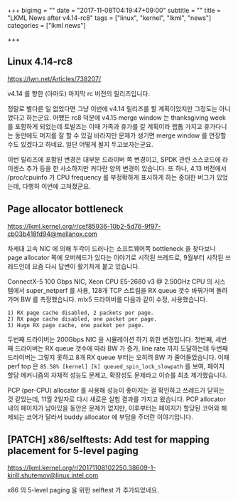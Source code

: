 +++
bigimg = ""
date = "2017-11-08T04:19:47+09:00"
subtitle = ""
title = "LKML News after v4.14-rc8"
tags = ["linux", "kernel", "lkml", "news"]
categories = ["lkml news"]

+++

Linux 4.14-rc8
--------------

https://lwn.net/Articles/738207/

v4.14 를 향한 (아마도) 마지막 rc 버전의 릴리즈입니다.

정말로 별다른 일 없었다면 그냥 이번에 v4.14 릴리즈를 할 계획이었지만 그정도는
아니었다고 하는군요.
어쨌든 rc8 덕분에 v4.15 merge window 는 thanksgiving week 를 포함하게 되었는데
토발즈는 이때 가족과 휴가를 갈 계획이라 랩톱 가지고 휴가다니는 동안에도 머지를
잘 할 수 있길 바라지만 문제가 생기면 merge window 를 연장할 수도 있겠다고
하네요.  일단 어떻게 될지 두고보자는군요.

이번 릴리즈에 포함된 변경은 대부분 드라이버 쪽 변경이고, SPDK 관련 소스코드에
라이센스 추가 등을 한 사소하지만 커다란 양의 변경이 있습니다.  또 하나, 4.13
버전에서 /proc/cpuinfo 가 CPU frequency 를 부정확하게 표시하게 하는 중대한
버그가 있었는데, 다행히 이번에 고쳐졌군요.


Page allocator bottleneck
-------------------------

https://lkml.kernel.org/r/cef85936-10b2-5d76-9f97-cb03b418fd94@mellanox.com

차세대 고속 NIC 에 의해 두각이 드러나는 소프트웨어쪽 bottleneck 을 찾다보니
page allocator 쪽에 오버헤드가 있다는 이야기로 시작된 쓰레드로, 9월부터 시작된
쓰레드인데 요즘 다시 답변이 활기차게 붙고 있습니다.

ConnectX-5 100 Gbps NIC, Xeon CPU E5-2680 v3 @ 2.50GHz CPU 의 시스템에서
super_netperf 를 사용, 128개 TCP 스트림을 RX queue 갯수 바꿔가며 돌려가며 BW 를
측정했습니다.  mlx5 드라이버를 다음과 같이 수정, 사용했습니다.
```
1) RX page cache disabled, 2 packets per page.
2) RX page cache disabled, one packet per page.
3) Huge RX page cache, one packet per page.
```

두번째 드라이버는 200Gbps NIC 을 시뮬레이션 하기 위한 변경입니다.
첫번째, 세번째 드라이버는 RX queue
갯수에 따라 BW 가 증가, line rate 까지 도달하는데 두번째 드라이버는 그렇지
못하고 8개 RX queue 부터는 오히려 BW 가 줄어들었습니다.
이때 perf top 은
`85.58% [kernel] [k] queued_spin_lock_slowpath` 를 보여, 페이지 할당 메커니즘의
자체적 성능도 문제고, 확장성도 문제라고 이슈를 최초 제기했습니다.

PCP (per-CPU) allocator 를 사용해 성능이 좋아지는 걸 확인하고 쓰레드가 닫히는
것 같았는데, 11월 2일자로 다시 새로운 실험 결과를 가지고 왔습니다.
PCP allocator 내의 페이지가 남아있을 동안은 문제가 없지만, 이후부터는 페이지가
할당된 코어와 해제되는 코어가 달라서 buddy allocator 에 부담을 주더란
이야기입니다.


[PATCH] x86/selftests: Add test for mapping placement for 5-level paging
------------------------------------------------------------------------

https://lkml.kernel.org/r/20171108102250.38609-1-kirill.shutemov@linux.intel.com

x86 의 5-level paging 을 위한 selftest 가 추가되었네요.
